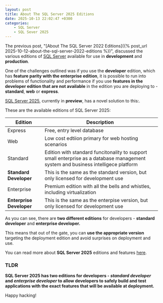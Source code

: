 ```yaml
---
layout: post
title: About The SQL Server 2025 Editions
date: 2025-10-13 22:02:47 +0300
categories:
    - SQL Server
    - SQL Sever 2025
---
```


The previous post, "[About The SQL Server 2022 Editions]({% post_url 2025-10-12-about-the-sql-server-2022-editions %})", discussed the various editions of [SQL Server](https://www.microsoft.com/en-us/sql-server) available for use in **development** and **production**.

One of the challenges outlined was if you use the **developer** edition, which has **feature parity with the enterprise edition**, it is possible to run into problems of functionality and performance if you use **features in the developer edition that are not available** in the edition you are deploying to - **standard**, **web** or **express**.

[SQL Server 2025](https://www.microsoft.com/en-us/evalcenter/evaluate-sql-server-2025), currently in **preview**, has a novel solution to this:.

These are the available editions of SQL Server 2025:

| Edition                  | Description                                                  |
| ------------------------ | ------------------------------------------------------------ |
| Express                  | Free, entry level database                                   |
| Web                      | Low cost edtiion primary for web hosting scenarios           |
| Standard                 | Edition with standard funcitonality to support small enterprise as a database management system and business intelligece platform |
| **Standard Developer**   | This is the same as the standard version, but only licensed for development use |
| Enterprise               | Premium edition with all the bells and whistles, including virtualization |
| **Enterprise Developer** | This is the same as the enterpise version, but only licensed for development use |

As you can see, there are **two different editions** for developers - **standard developer** and **enterprise developer.**

This means that out of the gate, you can **use the appropriate version** targeting the deployment edition and avoid surprises on deployment and use.

You can read more about **SQL Server 2025** editions and features [here](https://learn.microsoft.com/en-us/sql/linux/sql-server-linux-editions-and-components-2025?view=sql-server-ver17).

### TLDR

**SQL Server 2025 has two editions for developers - *standard developer* and *enterprise developer* to allow developers to safely build and test applications with the exact features that will be available at deployment.**

Happy hacking!
